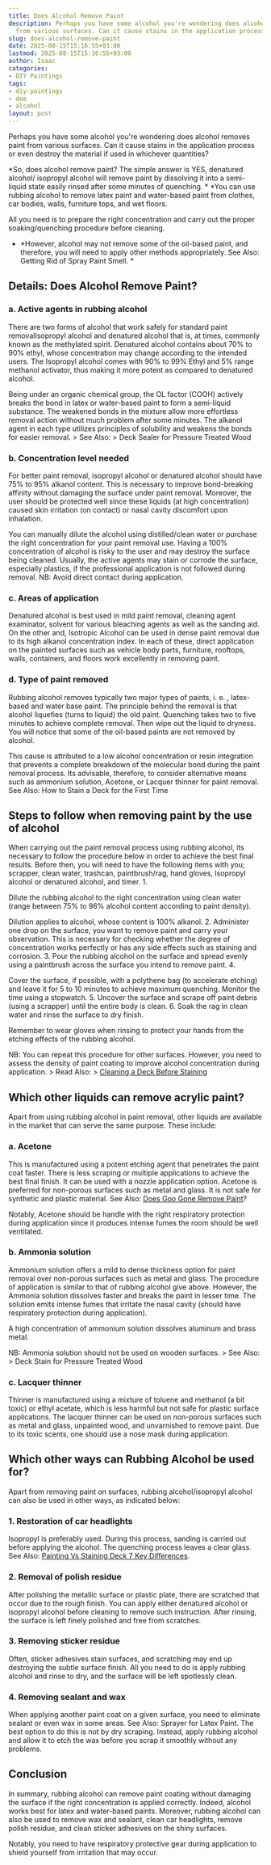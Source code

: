 ```yaml
---
title: Does Alcohol Remove Paint
description: Perhaps you have some alcohol you're wondering does alcohol removes paint
  from various surfaces. Can it cause stains in the application process or even...
slug: does-alcohol-remove-paint
date: 2025-08-15T15:16:55+03:00
lastmod: 2025-08-15T15:16:55+03:00
author: Isaac
categories:
- DIY Paintings
tags:
- diy-paintings
- doe
- alcohol
layout: post
---
```

Perhaps you have some alcohol you're wondering does alcohol removes paint from various surfaces. Can it cause stains in the application process or even destroy the material if used in whichever quantities?

*So, does alcohol remove paint? The simple answer is YES, denatured alcohol/ isopropyl alcohol will remove paint by dissolving it into a semi-liquid state easily rinsed after some minutes of quenching. * *You can use rubbing alcohol to remove latex paint and water-based paint from clothes, car bodies, walls, furniture tops, and wet floors.

All you need is to prepare the right concentration and carry out the proper soaking/quenching procedure before cleaning.

* *However, alcohol may not remove some of the oil-based paint, and therefore, you will need to apply other methods appropriately. See Also: Getting Rid of Spray Paint Smell. *

##  Details: Does Alcohol Remove Paint?

###  a. Active agents in rubbing alcohol

There are two forms of alcohol that work safely for standard paint removalIsopropyl alcohol and denatured alcohol that is, at times, commonly known as the methylated spirit. Denatured alcohol contains about 70% to 90% ethyl, whose concentration may change according to the intended users. The Isopropyl alcohol comes with 90% to 99% Ethyl and 5% range methanol activator, thus making it more potent as compared to denatured alcohol.

Being under an organic chemical group, the OL factor (COOH) actively breaks the bond in latex or water-based paint to form a semi-liquid substance. The weakened bonds in the mixture allow more effortless removal action without much problem after some minutes. The alkanol agent in each type utilizes principles of solubility and weakens the bonds for easier removal. > See Also: > Deck Sealer for Pressure Treated Wood

###  b. Concentration level needed

For better paint removal, isopropyl alcohol or denatured alcohol should have 75% to 95% alkanol content. This is necessary to improve bond-breaking affinity without damaging the surface under paint removal. Moreover, the user should be protected well since these liquids (at high concentration) caused skin irritation (on contact) or nasal cavity discomfort upon inhalation.

You can manually dilute the alcohol using distilled/clean water or purchase the right concentration for your paint removal use. Having a 100% concentration of alcohol is risky to the user and may destroy the surface being cleaned. Usually, the active agents may stain or corrode the surface, especially plastics, if the professional application is not followed during removal. NB: Avoid direct contact during application.

###  c. Areas of application

Denatured alcohol is best used in mild paint removal, cleaning agent examinator, solvent for various bleaching agents as well as the sanding aid. On the other and, Isotropic Alcohol can be used in dense paint removal due to its high alkanol concentration index. In each of these, direct application on the painted surfaces such as vehicle body parts, furniture, rooftops, walls, containers, and floors work excellently in removing paint.

###  d. Type of paint removed

Rubbing alcohol removes typically two major types of paints, i. e. , latex-based and water base paint. The principle behind the removal is that alcohol liquefies (turns to liquid) the old paint. Quenching takes two to five minutes to achieve complete removal. Then wipe out the liquid to dryness. You will notice that some of the oil-based paints are not removed by alcohol.

This cause is attributed to a low alcohol concentration or resin integration that prevents a complete breakdown of the molecular bond during the paint removal process. Its advisable, therefore, to consider alternative means such as ammonium solution, Acetone, or Lacquer thinner for paint removal. See Also: How to Stain a Deck for the First Time

##  Steps to follow when removing paint by the use of alcohol

When carrying out the paint removal process using rubbing alcohol, its necessary to follow the procedure below in order to achieve the best final results. Before then, you will need to have the following items with you; scrapper, clean water, trashcan, paintbrush/rag, hand gloves, Isopropyl alcohol or denatured alcohol, and timer. 1.

Dilute the rubbing alcohol to the right concentration using clean water (range between 75% to 96% alcohol content according to paint density).

Dilution applies to alcohol, whose content is 100% alkanol. 2. Administer one drop on the surface; you want to remove paint and carry your observation. This is necessary for checking whether the degree of concentration works perfectly or has any side effects such as staining and corrosion. 3. Pour the rubbing alcohol on the surface and spread evenly using a paintbrush across the surface you intend to remove paint. 4.

Cover the surface, if possible, with a polythene bag (to accelerate etching) and leave it for 5 to 10 minutes to achieve maximum quenching. Monitor the time using a stopwatch. 5. Uncover the surface and scrape off paint debris (using a scrapper) until the entire body is clean. 6. Soak the rag in clean water and rinse the surface to dry finish.

Remember to wear gloves when rinsing to protect your hands from the etching effects of the rubbing alcohol.

NB: You can repeat this procedure for other surfaces. However, you need to assess the density of paint coating to improve alcohol concentration during application. > Read Also: > [Cleaning a Deck Before Staining](https://pestpolicy.com/how-to-clean-a-deck-before-staining/)

##  Which other liquids can remove acrylic paint?

Apart from using rubbing alcohol in paint removal, other liquids are available in the market that can serve the same purpose. These include:

###  a. Acetone

This is manufactured using a potent etching agent that penetrates the paint coat faster. There is less scraping or multiple applications to achieve the best final finish. It can be used with a nozzle application option. Acetone is preferred for non-porous surfaces such as metal and glass. It is not safe for synthetic and plastic material. See Also: [Does Goo Gone Remove Paint](https://pestpolicy.com/does-goo-gone-remove-paint/)?

Notably, Acetone should be handle with the right respiratory protection during application since it produces intense fumes the room should be well ventilated.

###  b. Ammonia solution

Ammonium solution offers a mild to dense thickness option for paint removal over non-porous surfaces such as metal and glass. The procedure of application is similar to that of rubbing alcohol give above. However, the Ammonia solution dissolves faster and breaks the paint in lesser time. The solution emits intense fumes that irritate the nasal cavity (should have respiratory protection during application).

A high concentration of ammonium solution dissolves aluminum and brass metal.

NB: Ammonia solution should not be used on wooden surfaces. > See Also: > Deck Stain for Pressure Treated Wood

###  c. Lacquer thinner

Thinner is manufactured using a mixture of toluene and methanol (a bit toxic) or ethyl acetate, which is less harmful but not safe for plastic surface applications. The lacquer thinner can be used on non-porous surfaces such as metal and glass, unpainted wood, and unvarnished to remove paint. Due to its toxic scents, one should use a nose mask during application.

##  Which other ways can Rubbing Alcohol be used for?

Apart from removing paint on surfaces, rubbing alcohol/isopropyl alcohol can also be used in other ways, as indicated below:

###  1. Restoration of car headlights

Isopropyl is preferably used. During this process, sanding is carried out before applying the alcohol. The quenching process leaves a clear glass. See Also: [Painting Vs Staining Deck 7 Key Differences](https://pestpolicy.com/painting-vs-staining-deck/).

###  2. Removal of polish residue

After polishing the metallic surface or plastic plate, there are scratched that occur due to the rough finish. You can apply either denatured alcohol or isopropyl alcohol before cleaning to remove such instruction. After rinsing, the surface is left finely polished and free from scratches.

###  3. Removing sticker residue

Often, sticker adhesives stain surfaces, and scratching may end up destroying the subtle surface finish. All you need to do is apply rubbing alcohol and rinse to dry, and the surface will be left spotlessly clean.

###  4. Removing sealant and wax

When applying another paint coat on a given surface, you need to eliminate sealant or even wax in some areas. See Also: Sprayer for Latex Paint. The best option to do this is not by dry scraping. Instead, apply rubbing alcohol and allow it to etch the wax before you scrap it smoothly without any problems.

##  Conclusion

In summary, rubbing alcohol can remove paint coating without damaging the surface if the right concentration is applied correctly. Indeed, alcohol works best for latex and water-based paints. Moreover, rubbing alcohol can also be used to remove wax and sealant, clean car headlights, remove polish residue, and clean sticker adhesives on the shiny surfaces.

Notably, you need to have respiratory protective gear during application to shield yourself from irritation that may occur.
